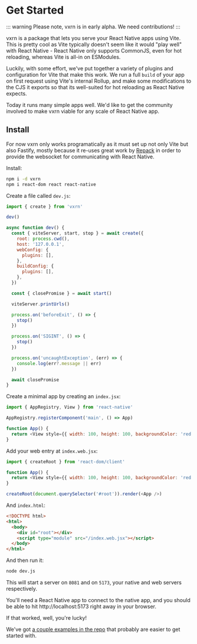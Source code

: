 # Get Started

::: warning
Please note, vxrn is in early alpha. We need contributions!
:::

vxrn is a package that lets you serve your React Native apps using Vite. This is pretty cool as Vite typically doesn't seem like it would "play well" with React Native  - React Native only supports CommonJS, even for hot reloading, whereas Vite is all-in on ESModules.

Luckily, with some effort, we've put together a variety of plugins and configuration for Vite that make this work. We run a full `build` of your app on first request using Vite's internal Rollup, and make some modifications to the CJS it exports so that its well-suited for hot reloading as React Native expects.

Today it runs many simple apps well. We'd like to get the community involved to make vxrn viable for any scale of React Native app.

## Install

For now vxrn only works programatically as it must set up not only Vite but also Fastify, mostly because it re-uses great work by [Repack](https://www.callstack.com/open-source/re-pack) in order to provide the websocket for communicating with React Native.

Install:

```bash
npm i -d vxrn
npm i react-dom react react-native
```

Create a file called `dev.js`:

```js
import { create } from 'vxrn'

dev()

async function dev() {
  const { viteServer, start, stop } = await create({
    root: process.cwd(),
    host: '127.0.0.1',
    webConfig: {
      plugins: [],
    },
    buildConfig: {
      plugins: [],
    },
  })

  const { closePromise } = await start()

  viteServer.printUrls()

  process.on('beforeExit', () => {
    stop()
  })

  process.on('SIGINT', () => {
    stop()
  })

  process.on('uncaughtException', (err) => {
    console.log(err?.message || err)
  })

  await closePromise
}
```

Create a minimal app by creating an `index.jsx`:

```js
import { AppRegistry, View } from 'react-native'

AppRegistry.registerComponent('main', () => App)

function App() {
  return <View style={{ width: 100, height: 100, backgroundColor: 'red' }} />
}
```

Add your web entry at `index.web.jsx`:

```js
import { createRoot } from 'react-dom/client'

function App() {
  return <View style={{ width: 100, height: 100, backgroundColor: 'red' }} />
}

createRoot(document.querySelector('#root')).render(<App />)
```

And `index.html`:

```html
<!DOCTYPE html>
<html>
  <body>
    <div id="root"></div>
    <script type="module" src="/index.web.jsx"></script>
  </body>
</html>
```

And then run it:


```bash
node dev.js
```

This will start a server on `8081` and on `5173`, your native and web servers respectively.

You'll need a React Native app to connect to the native app, and you should be able to hit http://localhost:5173 right away in your browser.

If that worked, well, you're lucky!

We've got [a couple examples in the repo](https://github.com/nate/vite-react-native) that probably are easier to get started with.
